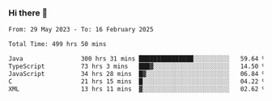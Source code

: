 ### Hi there 👋

<!--START_SECTION:waka-->

```txt
From: 29 May 2023 - To: 16 February 2025

Total Time: 499 hrs 50 mins

Java                300 hrs 31 mins ███████████████░░░░░░░░░░   59.64 %
TypeScript          73 hrs 3 mins   ███▓░░░░░░░░░░░░░░░░░░░░░   14.50 %
JavaScript          34 hrs 28 mins  █▓░░░░░░░░░░░░░░░░░░░░░░░   06.84 %
C                   21 hrs 15 mins  █░░░░░░░░░░░░░░░░░░░░░░░░   04.22 %
XML                 13 hrs 11 mins  ▓░░░░░░░░░░░░░░░░░░░░░░░░   02.62 %
```

<!--END_SECTION:waka-->
<!--
**the-beef-calculator/the-beef-calculator** is a ✨ _special_ ✨ repository because its `README.md` (this file) appears on your GitHub profile.

Here are some ideas to get you started:

- 🔭 I’m currently working on ...
- 🌱 I’m currently learning ...
- 👯 I’m looking to collaborate on ...
- 🤔 I’m looking for help with ...
- 💬 Ask me about ...
- 📫 How to reach me: ...
- 😄 Pronouns: ...
- ⚡ Fun fact: ...
-->
